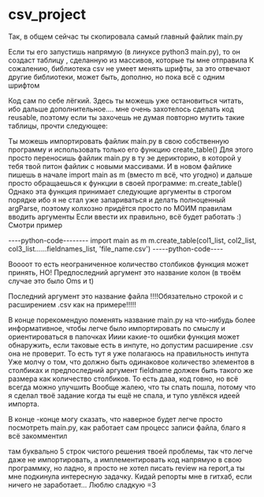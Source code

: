 # csv_project

Так, в общем сейчас ты скопировала самый главный файлик main.py

Если ты его запустишь напрямую (в линуксе python3 main.py), то он
создаст таблицу , сделанную из массивов, которые ты мне отправила
К сожалению, библиотека csv не умеет менять шрифты, за это отвечают
другие библиотеки, может быть, дополню, но пока всё с одним шрифтом

Код сам по себе лёгкий. Здесь ты можешь уже остановиться читать, ибо дальше дополнительное.... мне очень захотелось сделать код reusable,
поэтому если ты захочешь не думая повторно мутить такие таблицы,
прочти следующее:

Ты можешь импортировать файлик main.py в свою собственную программу
и использовать только его функцию create_table()
Для этого просто переносишь файлик main.py в ту эе дерикторию, в которой у тебя твой питон файлик с новыми массивами.
И в новом файлике пишешь в начале
import main as m
(вместо m всё, что угодно)
и дальше просто обращаешься к функции в своей программе:
m.create_table()
Однако эта функция принимает следующие аргументы в строгом порядке
ибо я не стал уже запариваться и делать полноценный argParse, поэтому
колхозно придётся просто по МОИМ правилам вводить аргументы
Если ввести их правильно, всё будет работать :)
Смотри пример

----python-code--------
import main as m
m.create_table(col1_list, col2_list, col3_list......fieldnames_list, 'file_name.csv')
-----python-code----

Воооот
то есть неограниченное количество столбиков функция может принять,
НО!
 Предпоследний аргумент это название колон
 (в твоём случае это было Oms и t)

 Последний аргумент это название файла
 !!!!Обязательно строкой и с расширением .csv как на примере!!!!!

В конце порекомендую поменять название main.py на что-нибудь более
информативное, чтобы легче было импортировать по смыслу
и ориентироваться в папочках
Ииии какие-то ошибки функция может обнаружить, если таковые есть в
инпуте, но допустим расширение .csv она не проверит.
То есть тут я уже полагаюсь на правильность инпута
Уже молчу о том, что должно быть одинаковое количество элементов в столбиках и предпоследний аргумент fieldname должен быть такого же размера как количество столбиков.
 То есть дааа, код говно, но всё всегда можно улучшить
 Вообще жалею, что ты спать пошла, потому что я сделал твоё задание
 когда ты ещё не спала, и тупо увлёкся идеей импорта.

 В конце -конце могу сказать, что наверное будет легче просто посмотреть
 main.py, как работает сам процесс записи файла, благо я всё закомментил

 там буквально 5 строк чистого решения твоей проблемы, так что
 легче даже не импортировать, а имплементировать код напрямую в свою программку, но ладно, я просто не хотел писать review на report,а
 ты мне подкинула интересную задачку.
 Кидай репорты мне в гитхаб, если ничего не заработает...
 Люблю сладкую =3
